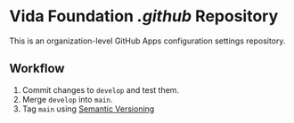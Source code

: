 # Vida Foundation _.github_ Repository
This is an organization-level GitHub Apps configuration settings repository.

## Workflow
1) Commit changes to `develop` and test them.
3) Merge `develop` into `main`.
4) Tag `main` using [Semantic Versioning](https://semver.org)
